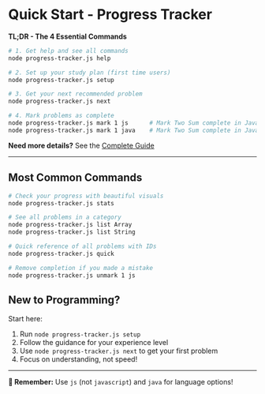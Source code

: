 # Quick Start - Progress Tracker

**TL;DR - The 4 Essential Commands**

```bash
# 1. Get help and see all commands
node progress-tracker.js help

# 2. Set up your study plan (first time users)
node progress-tracker.js setup

# 3. Get your next recommended problem
node progress-tracker.js next

# 4. Mark problems as complete
node progress-tracker.js mark 1 js      # Mark Two Sum complete in JavaScript
node progress-tracker.js mark 1 java    # Mark Two Sum complete in Java
```

**Need more details?** See the [Complete Guide](./README.md)

---

## Most Common Commands

```bash
# Check your progress with beautiful visuals
node progress-tracker.js stats

# See all problems in a category
node progress-tracker.js list Array
node progress-tracker.js list String

# Quick reference of all problems with IDs
node progress-tracker.js quick

# Remove completion if you made a mistake
node progress-tracker.js unmark 1 js
```

## New to Programming?

Start here:
1. Run `node progress-tracker.js setup`
2. Follow the guidance for your experience level
3. Use `node progress-tracker.js next` to get your first problem
4. Focus on understanding, not speed!

---

**🎯 Remember:** Use `js` (not `javascript`) and `java` for language options!
